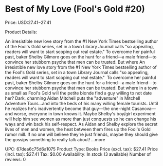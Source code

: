 # Best of My Love (Fool's Gold #20)

Price: USD:$27.41-$27.41

Product Details:

An irresistible new love story from the #1 New York Times bestselling author of the Fool's Gold series, set in a town Library Journal calls "so appealing, readers will want to start scoping out real estate." To overcome her painful past, baker Shelby Gilmore goes on the hunt for a friend—a male friend—to convince her stubborn psyche that men can be trusted. But where An irresistible new love story from the #1 New York Times bestselling author of the Fool's Gold series, set in a town Library Journal calls "so appealing, readers will want to start scoping out real estate."  To overcome her painful past, baker Shelby Gilmore goes on the hunt for a friend—a male friend—to convince her stubborn psyche that men can be trusted. But where in a town as small as Fool's Gold will the petite blonde find a guy willing to not date her? Dark, charming Aidan Mitchell puts the "adventure" in Mitchell Adventure Tours…and into the beds of his many willing female tourists. Until he realizes he's inadvertently become that guy—the one-night Casanova—and worse, everyone in town knows it. Maybe Shelby's boy/girl experiment will help him see women as more than just conquests so he can change his ways and win back his self-respect. As Aidan and Shelby explore the secret lives of men and women, the heat between them fires up the Fool's Gold rumor mill. If no one will believe they're just friends, maybe they should give the gossips something to really talk about! ...more

UPC: 67dea6c75d6a1075
Product Type: Books
Price (excl. tax): $27.41
Price (incl. tax): $27.41
Tax: $0.00
Availability: In stock (3 available)
Number of reviews: 0